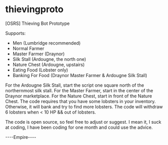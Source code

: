 # thievingproto
[OSRS] Thieving Bot Prototype

Supports:
  
  - Men (Lumbridge recommended)
  - Normal Farmer
  - Master Farmer (Draynor)
  - Silk Stall (Ardougne, the north one)
  - Nature Chest (Ardougne, upstairs)
  - Eating Food (Lobster only)
  - Banking For Food (Draynor Master Farmer & Ardougne Silk Stall)
  

For the Ardougne Silk Stall, start the script one square north of the northernmost silk stall.
For the Master Farmer, start in the center of the Draynor marketplace.
For the Nature Chest, start in front of the Nature Chest.
The code requires that you have some lobsters in your inventory.  Otherwise, it will bank and try to find more lobsters.  The code will withdraw 6 lobsters when < 10 HP && out of lobsters.

The code is open source, so feel free to adjust or suggest.  I mean it, I suck at coding, I have been coding for one month and could use the advice.

----Empire----
